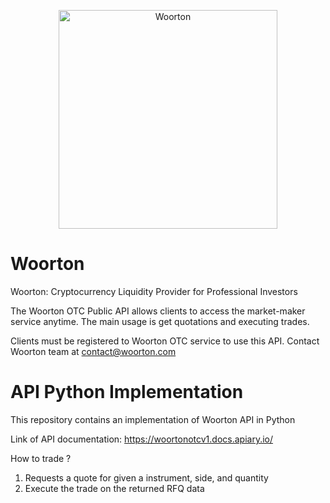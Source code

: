 <p align="center">
  <img src=https://static.wixstatic.com/media/1bdd62_4f8f12adc705402a8ccbda80da49d6ae~mv2_d_2000_2000_s_2.png width="350" title="Woorton">
</p>

# Woorton
Woorton: Cryptocurrency Liquidity Provider for Professional Investors

The Woorton OTC Public API allows clients to access the market-maker service anytime. 
The main usage is get quotations and executing trades. 

Clients must be registered to Woorton OTC service to use this API. Contact Woorton team at contact@woorton.com

# API Python Implementation
This repository contains an implementation of Woorton API in Python

Link of API documentation: https://woortonotcv1.docs.apiary.io/

How to trade ?
1. Requests a quote for given a instrument, side, and quantity
2. Execute the trade on the returned RFQ data